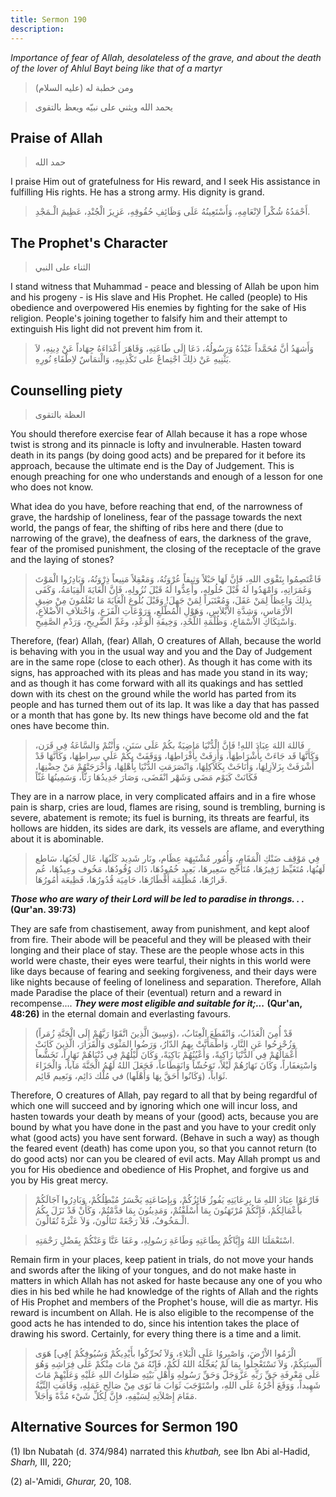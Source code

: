 ```yaml
---
title: Sermon 190
description: 
---
```


*Importance of fear of Allah, desolateless of the grave, and about the
death of the lover of Ahlul Bayt being like that of a martyr*

> ومن خطبة له (عليه السلام)

> يحمد الله ويثني على نبيّه ويعظ بالتقوى

## Praise of Allah

> حمد الله

I praise Him out of gratefulness for His reward, and I seek His
assistance in fulfilling His rights. He has a strong army. His dignity
is grand.

> أَحْمَدُهُ شُكْراً لاِنْعَامِهِ، وَأَسْتَعِينُهُ عَلَى وَظَائِفِ حُقُوقِهِ، عَزِيزَ الْجُنْدِ، عَظِيمَ الْـمَجْدِ.

## The Prophet's Character

> الثناء على النبي

I stand witness that Muhammad - peace and blessing of Allah be upon him
and his progeny - is His slave and His Prophet. He called (people) to
His obedience and overpowered His enemies by fighting for the sake of
His religion. People\'s joining together to falsify him and their
attempt to extinguish His light did not prevent him from it.

> وَأَشهَدُ أنَّ مُحَمَّداً عَبْدُهُ وَرَسُولُهُ، دَعَا إِلَى طَاعَتِهِ، وَقَاهَرَ أَعْدَاءَهُ جِهَاداً عَنْ دِينِهِ،
> لاَ يَثْنِيهِ عَنْ ذلِكَ اجْتِماعٌ على تَكْذِيبِهِ، وَالْتمَاسٌ لاِطْفَاءِ نُورِهِ.

## Counselling piety

> العظة بالتقوى

You should therefore exercise fear of Allah because it has a rope whose
twist is strong and its pinnacle is lofty and invulnerable. Hasten
toward death in its pangs (by doing good acts) and be prepared for it
before its approach, because the ultimate end is the Day of Judgement.
This is enough preaching for one who understands and enough of a lesson
for one who does not know.

What idea do you have, before reaching that end, of the narrowness of
grave, the hardship of loneliness, fear of the passage towards the next
world, the pangs of fear, the shifting of ribs here and there (due to
narrowing of the grave), the deafness of ears, the darkness of the
grave, fear of the promised punishment, the closing of the receptacle of
the grave and the laying of stones?

> فَاعْتَصِمُوا بِتَقْوَى اللهِ، فَإِنَّ لَهَا حَبْلاً وَثِيقاً عُرْوَتُهُ، وَمَعْقِلاً مَنِيعاً ذِرْوَتُهُ،
> وَبَادِرُوا الْمَوْتَ وَغَمَرَاتِهِ، وَامْهَدُوا لَهُ قَبْلَ حُلُولِهِ، وأَعِدُّوا لَهُ قَبْلَ نُزُولِهِ، فَإِنَّ
> الْغَايَةَ الْقِيَامَةُ، وَكَفَى بِذلِكَ وَاعِظاً لِمَنْ عَقَلَ، وَمُعْتَبَراً لِمَنْ جَهِلَ! وَقَبْلَ بُلُوغِ
> الْغَايَةَ مَا تَعْلَمُونَ مِنْ ضِيقِ الاْرْمَاسِ، وَشِدَّةِ الاْبْلاَسِ، وَهَوْلِ الْمُطَّلَعِ، وَرَوْعَاتِ
> الْفَزَعِ، وَاخْتلاَفِ الاْضْلاَعِ، وَاسْتِكَاكِ الاْسْمَاعِ، وَظُلْمَةِ اللَّحْدِ، وَخِيفَةِ الْوَعْدِ، وغَمِّ
> الضَّرِيحِ، وَرَدْمِ الصَّفِيحِ.

Therefore, (fear) Allah, (fear) Allah, O creatures of Allah, because the
world is behaving with you in the usual way and you and the Day of
Judgement are in the same rope (close to each other). As though it has
come with its signs, has approached with its pleas and has made you
stand in its way; and as though it has come forward with all its
quakings and has settled down with its chest on the ground while the
world has parted from its people and has turned them out of its lap. It
was like a day that has passed or a month that has gone by. Its new
things have become old and the fat ones have become thin.

> فَاللهَ اللهَ عِبَادَ اللهِ! فَإِنَّ الْدُّنْيَا مَاضِيَةٌ بكُمْ عَلَى سَنَن، وَأَنْتُمْ وَالسَّاعَةُ فِي
> قَرَن، وَكَأَنَّهَا قَد جَاءَتْ بِأَشْرَاطِهَا، وَأَزِفَتْ بِأَفْرَاطِهَا، وَوَقَفَتْ بِكُمْ عَلَى سِراطِهَا،
> وَكَأنَّهَا قَدْ أَشْرَفَتْ بِزَلاَزِلِهَا، وَأَنَاخَتْ بِكَلاَكِلِهَا، وَانْصَرَمَتِ الدُّنْيَا بِأَهْلِهَا،
> وَأَخْرَجَتْهُمْ مَنْ حِضْنِهَا، فَكَانَتْ كَيَوْم مَضَى وَشَهْر انْقَضَى، وَصَارَ جَدِيدُهَا رَثّاً، وَسَمِينُهَا
> غَثّاً

They are in a narrow place, in very complicated affairs and in a fire
whose pain is sharp, cries are loud, flames are rising, sound is
trembling, burning is severe, abatement is remote; its fuel is burning,
its threats are fearful, its hollows are hidden, its sides are dark, its
vessels are aflame, and everything about it is abominable.

> فِي مَوْقِف ضَنْكِ الْمَقَامِ، وَأُمُور مُشْتَبِهَة عِظَام، ونَار شَدِيد كَلَبُهَا، عَال لَجَبُهَا،
> سَاطع لَهَبُهَا، مُتَغَيِّظ زَفِيرُهَا، مُتَأَجِّج سَعِيرهَا، بَعِيد خُمُودُهَا، ذَاك وُقُودُهَا، مَخُوف
> وعِيدُهَا، عُم قَرارُهَا، مُظْلِمَة أَقْطَارُهَا، حَامِيَة قُدُورُهَا، فَظِيعَة أُمُورُهَا.

***Those who are wary of their Lord will be led to paradise in throngs.
. .*** **(Qur\'an. 39:73)**

They are safe from chastisement, away from punishment, and kept aloof
from fire. Their abode will be peaceful and they will be pleased with
their longing and their place of stay. These are the people whose acts
in this world were chaste, their eyes were tearful, their nights in this
world were like days because of fearing and seeking forgiveness, and
their days were like nights because of feeling of loneliness and
separation. Therefore, Allah made Paradise the place of their (eventual)
return and a reward in recompense\.... ***They were most eligible and
suitable for it;\...*** **(Qur\'an, 48:26)** in the eternal domain and
everlasting favours.

> (وَسِيقَ الَّذِينَ اتَّقَوْا رَبَّهُمْ إِلَى الْجَنَّةِ زُمَراً)، قَدْ أُمِنَ الْعَذَابُ، وَانْقَطَعَ الْعِتَابُ،
> وَزُحْزِحُوا عَنِ النَّارِ، وَاطْمَأَنَّتْ بِهِمُ الدّارُ، وَرَضُوا المَثْوَى وَالْقَرَارَ، الَّذِينَ كَانَتْ
> أَعْمَالُهُمْ فِي الدُّنْيَا زَاكِيةً، وَأَعْيُنُهُمْ بَاكِيَةً، وَكَانَ لَيْلُهُمْ فِي دُنْيَاهُمْ نَهَاراً،
> تَخَشُّعاً وَاسْتِغفَاراً، وَكَانَ نَهَارُهُمْ لَيْلاً، تَوَحُشّاً وَانَقِطَاعاً، فَجَعَلَ اللهُ لَهُمُ الْجَنَّةَ
> مَآباً، وَالْجَزَاءَ ثَوَاباً، (وَكَانُوا أَحَقَّ بِهَا وَأَهْلَها) في مُلْك دَائِم، وَنَعِيم قَائِم.

Therefore, O creatures of Allah, pay regard to all that by being
regardful of which one will succeed and by ignoring which one will incur
loss, and hasten towards your death by means of your (good) acts,
because you are bound by what you have done in the past and you have to
your credit only what (good acts) you have sent forward. (Behave in such
a way) as though the feared event (death) has come upon you, so that you
cannot return (to do good acts) nor can you be cleared of evil acts. May
Allah prompt us and you for His obedience and obedience of His Prophet,
and forgive us and you by His great mercy.

> فَارْعَوْا عِبَادَ اللهِ مَا بِرِعَايَتِهِ يَفُوزُ فَائِزُكُمْ، وَبِإضَاعَتِهِ يَخْسَرُ مُبْطِلُكُمْ، وَبَادِرُوا
> آجَالَكُمْ بأَعْمَالِكُمْ، فَإِنَّكُمْ مُرْتَهَنُونَ بِمَا أَسْلَفْتُمْ، وَمَدِينُونَ بِمَا قدَّمْتُمْ، وَكَأَنْ قَدْ
> نَزَلَ بِكُمُ الْـمَخُوفُ، فَلاَ رَجْعَةً تَنَالُونَ، وَلاَ عَثْرَةً تُقَالُونَ.

> اسْتَعْمَلَنَا اللهُ وَإِيَّاكُمْ بِطَاعَتِهِ وَطَاعَةِ رَسُولِهِ، وعَفَا عَنَّا وَعَنْكُمْ بِفَضْلِ رَحْمَتِهِ.

Remain firm in your places, keep patient in trials, do not move your
hands and swords after the liking of your tongues, and do not make haste
in matters in which Allah has not asked for haste because any one of you
who dies in his bed while he had knowledge of the rights of Allah and
the rights of His Prophet and members of the Prophet\'s house, will die
as martyr. His reward is incumbent on Allah. He is also eligible to the
recompense of the good acts he has intended to do, since his intention
takes the place of drawing his sword. Certainly, for every thing there
is a time and a limit.

> الْزَمُوا الاْرْضَ، وَاصْبِروُا عَلَى الْبَلاءِ، وَلاَ تُحرِّكُوا بأَيْدِيكُمْ وَسُيُوفِكُمْ \]فِي\]
> هَوَى أَلْسِنَتِكُمْ، وَلاَ تَسْتَعْجِلُوا بِمَا لَمْ يُعَجِّلْهُ اللهُ لَكُمْ، فَإِنّهُ مَنْ مَاتَ مِنْكُمْ عَلَى
> فِرَاشِهِ وَهُوَ عَلَى مَعْرِفَةِ حَقِّ رَبِّهِ عَزَّوَجَلّ وَحَقِّ رَسُولِهِ وَأَهْلِ بَيْتِهِ صَلَوَاتُ اللهِ عَلَيْهِ
> وَعَلَيْهِمْ مَاتَ شَهِيداً، وَوَقَعَ أَجْرُهُ عَلَى اللهِ، واسْتَوْجَبَ ثَوَابَ مَا نَوَى مِنْ صَالِحِ
> عَمَلِهِ، وَقَامَتِ النِّيَّةُ مَقَامَ إِصْلاَتِهِ لِسَيْفِهِ، فإِنَّ لِكُلِّ شَيْء مُدَّةً وَأَجَلاً.

## Alternative Sources for Sermon 190

\(1\) Ibn Nubatah (d. 374/984) narrated this *khutbah,* see Ibn Abi
al-Hadid, *Sharh,* III, 220;

\(2\) al-\'Amidi, *Ghurar,* 20, 108.
